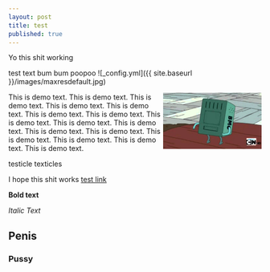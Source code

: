 ```yaml
---
layout: post
title: test
published: true
---
```


Yo this shit working

test text bum bum poopoo ![_config.yml]({{ site.baseurl }}/images/maxresdefault.jpg)

<p>
      <img src="https://raw.githubusercontent.com/dahonMetWritings/dahonMetWritings.github.io/master/images/bmoo.png" style="float:right" width="196" height="112" />
This is demo text. This is demo text.
This is demo text. This is demo text.
This is demo text. This is demo text.
      This is demo text. This is demo text.
      This is demo text. This is demo text.
      This is demo text. This is demo text.
      This is demo text. This is demo text.
      This is demo text. This is demo text.
   </p>
      
testicle texticles



I hope this shit works [test link]( https://www.youtube.com/watch?v=mEnhfMRLXnc)


**Bold text**


_Italic Text_


## Penis


### Pussy
